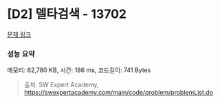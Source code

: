 # [D2] 델타검색 - 13702 

[문제 링크](https://swexpertacademy.com/main/code/problem/problemDetail.do?contestProbId=AX73EWcKxLYDFARO) 

### 성능 요약

메모리: 62,780 KB, 시간: 186 ms, 코드길이: 741 Bytes



> 출처: SW Expert Academy, https://swexpertacademy.com/main/code/problem/problemList.do